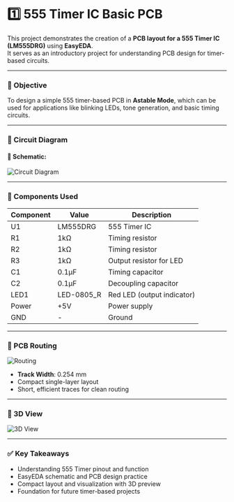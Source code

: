 

# 1️⃣ 555 Timer IC Basic PCB

This project demonstrates the creation of a **PCB layout for a 555 Timer IC (LM555DRG)** using **EasyEDA**.  
It serves as an introductory project for understanding PCB design for timer-based circuits.

---

### 📘 Objective

To design a simple 555 timer-based PCB in **Astable Mode**, which can be used for applications like blinking LEDs, tone generation, and basic timing circuits.

---

### 🧩 Circuit Diagram

#### 🔌 Schematic:

![Circuit Diagram](https://github.com/user-attachments/assets/0c1762fc-87fc-42d0-8ec6-041f6b37c23b)

---

### 🧾 Components Used

| Component | Value      | Description                           |
|----------|------------|---------------------------------------|
| U1       | LM555DRG   | 555 Timer IC                          |
| R1       | 1kΩ        | Timing resistor                       |
| R2       | 1kΩ        | Timing resistor                       |
| R3       | 1kΩ        | Output resistor for LED               |
| C1       | 0.1µF      | Timing capacitor                      |
| C2       | 0.1µF      | Decoupling capacitor                  |
| LED1     | LED-0805_R | Red LED (output indicator)            |
| Power    | +5V        | Power supply                          |
| GND      | -          | Ground                                |

---

### 🧭 PCB Routing

![Routing](https://github.com/user-attachments/assets/83967b36-62d7-4682-a141-30ef1ee1aa35)

- **Track Width**: 0.254 mm  
- Compact single-layer layout  
- Short, efficient traces for clean routing

---

### 🧱 3D View

![3D View](https://github.com/user-attachments/assets/ecbb3f6c-6eb3-41da-9e84-3b7751a2e5ca)

---

### ✅ Key Takeaways

- Understanding 555 Timer pinout and function  
- EasyEDA schematic and PCB design practice  
- Compact layout and visualization with 3D preview  
- Foundation for future timer-based projects

